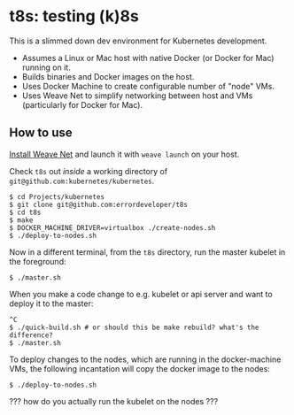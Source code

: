 # t8s: testing (k)8s

This is a slimmed down dev environment for Kubernetes development.

* Assumes a Linux or Mac host with native Docker (or Docker for Mac) running on it.
* Builds binaries and Docker images on the host.
* Uses Docker Machine to create configurable number of "node" VMs.
* Uses Weave Net to simplify networking between host and VMs (particularly for Docker for Mac).

## How to use

[Install Weave Net](https://www.weave.works/docs/net/latest/installing-weave/) and launch it with `weave launch` on your host.

Check `t8s` out *inside* a working directory of `git@github.com:kubernetes/kubernetes`.

```
$ cd Projects/kubernetes
$ git clone git@github.com:errordeveloper/t8s
$ cd t8s
$ make
$ DOCKER_MACHINE_DRIVER=virtualbox ./create-nodes.sh
$ ./deploy-to-nodes.sh
```

Now in a different terminal, from the `t8s` directory, run the master kubelet in the foreground:

```
$ ./master.sh
```

When you make a code change to e.g. kubelet or api server and want to deploy it to the master:

```
^C
$ ./quick-build.sh # or should this be make rebuild? what's the difference?
$ ./master.sh
```

To deploy changes to the nodes, which are running in the docker-machine VMs, the following incantation will copy the docker image to the nodes:

```
$ ./deploy-to-nodes.sh
```

??? how do you actually run the kubelet on the nodes ???
